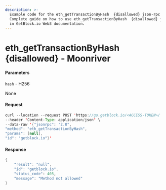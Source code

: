 ```yaml
---
description: >-
  Example code for the eth_getTransactionByHash  {disallowed} json-rpc method.
  Сomplete guide on how to use eth_getTransactionByHash  {disallowed} json-rpc
  in GetBlock.io Web3 documentation.
---
```


# eth\_getTransactionByHash {disallowed} - Moonriver

#### Parameters

`hash` - H256

None

#### Request

```java
curl --location --request POST 'https://go.getblock.io/<ACCESS-TOKEN>/' \
--header 'Content-Type: application/json' \ 
--data-raw '{"jsonrpc": "2.0",
"method": "eth_getTransactionByHash",
"params": [null],
"id": "getblock.io"}'
```

#### Response

```java
{
    "result": "null",
    "id": "getblock.io",
    "status_code": 405,
    "message": "Method not allowed"
}
```
